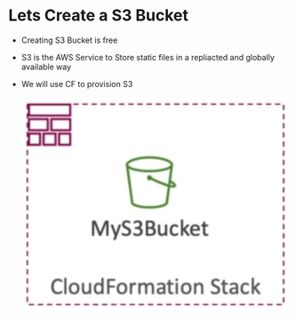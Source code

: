 # Lets Create a S3 Bucket
- Creating S3 Bucket is free
- S3 is the AWS Service to Store static files in a repliacted and globally available way
- We will use CF to provision S3

    ![S3images](./images/s3.png)